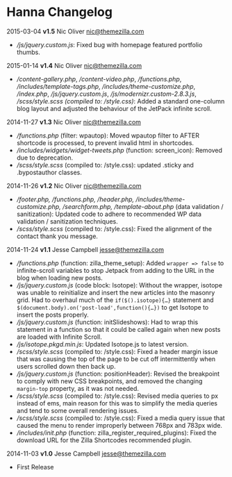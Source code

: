 # Hanna Changelog

2015-03-04 **v1.5** Nic Oliver <nic@themezilla.com>
- */js/jquery.custom.js*: Fixed bug with homepage featured portfolio thumbs.

2015-01-14 **v1.4** Nic Oliver <nic@themezilla.com>
- */content-gallery.php*, */content-video.php*, */functions.php*, */includes/template-tags.php*, */includes/theme-customize.php*,  */index.php*, */js/jquery.custom.js*, */js/modernizr.custom-2.8.3.js*, */scss/style.scss (compiled to: /style.css)*: Added a standard one-column blog layout and adjusted the behaviour of the JetPack infinite scroll.

2014-11-27 **v1.3** Nic Oliver <nic@themezilla.com>

- */functions.php* (filter: wpautop): Moved wpautop filter to AFTER shortcode is processed, to prevent invalid html in shortcodes. 
- */includes/widgets/widget-tweets.php* (function: screen_icon): Removed due to deprecation.
- */scss/style.scss* (compiled to: /style.css): updated .sticky and .bypostauthor classes.

2014-11-26 **v1.2** Nic Oliver <nic@themezilla.com>

- */footer.php, /functions.php, /header.php, /includes/theme-customize.php, /searchform.php, /template-about.php* (data validation / sanitization): Updated code to adhere to recommended WP data validation / sanitization techniques.
- */scss/style.scss* (compiled to: /style.css): Fixed the alignment of the contact thank you message.

2014-11-24  **v1.1**  Jesse Campbell <jesse@themezilla.com>

- */functions.php* (function: zilla_theme_setup): Added `wrapper => false` to infinite-scroll variables to stop Jetpack from adding to the URL in the blog when loading new posts.
- */js/jquery.custom.js* (code block: Isotope): Without the wrapper, isotope was unable to reinitialize and insert the new articles into the masonry grid. Had to overhaul much of the `if($().isotope){…}` statement and `$(document.body).on('post-load',function(){…})` to get Isotope to insert the posts properly.
- */js/jquery.custom.js* (function: initSlideshows): Had to wrap this statement in a function so that it could be called again when new posts are loaded with Infinite Scroll.
- */js/isotope.pkgd.min.js*: Updated Isotope.js to latest version.
- */scss/style.scss* (compiled to: /style.css): Fixed a header margin issue that was causing the top of the page to be cut off intermittently when users scrolled down then back up.
- */js/jquery.custom.js* (function: positionHeader): Revised the breakpoint to comply with new CSS breakpoints, and removed the changing `margin-top` property, as it was not needed.
- */scss/style.scss* (compiled to: /style.css): Revised media queries to px instead of ems, main reason for this was to simplify the media queries and tend to some overall rendering issues.
- */scss/style.scss* (compiled to: /style.css): Fixed a media query issue that caused the menu to render improperly between 768px and 783px wide.
- */includes/init.php* (function: zilla_register_required_plugins): Fixed the download URL for the Zilla Shortcodes recommended plugin.

2014-11-03  **v1.0**  Jesse Campbell <jesse@themezilla.com>

- First Release